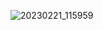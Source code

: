 
![20230221_115959](https://user-images.githubusercontent.com/123912121/220236707-68cd2559-392b-45f5-9803-03a57c70b59f.png)
